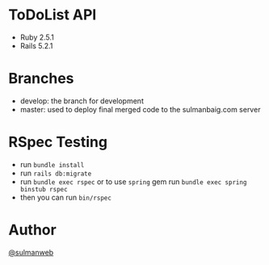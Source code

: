 # ToDoList API

- Ruby 2.5.1
- Rails 5.2.1

# Branches
- develop: the branch for development
- master: used to deploy final merged code to the sulmanbaig.com server

# RSpec Testing
- run `bundle install`
- run `rails db:migrate`
- run `bundle exec rspec`
or to use `spring` gem run `bundle exec spring binstub rspec`
- then you can run `bin/rspec`

# Author
[@sulmanweb](http://www.sulmanbaig.com)